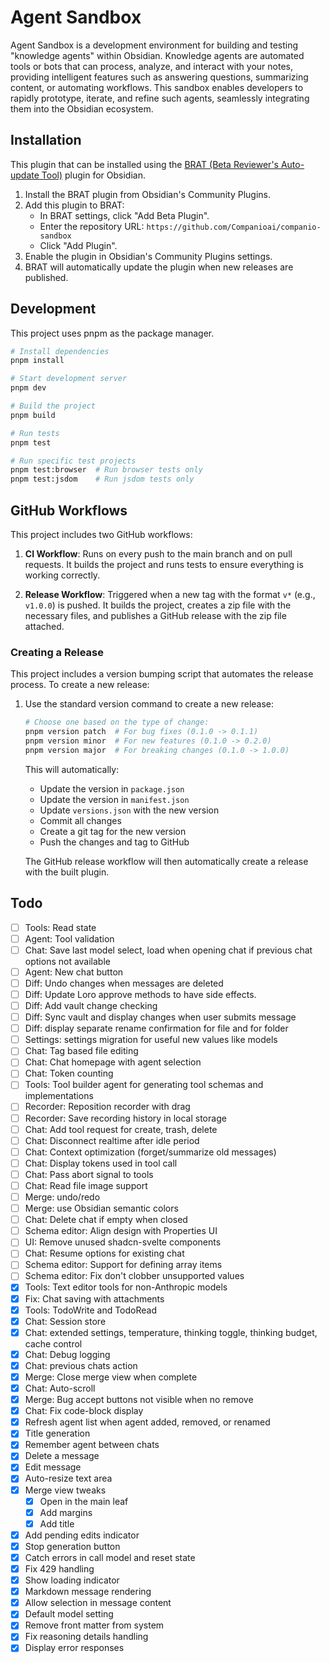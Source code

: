 # Agent Sandbox

Agent Sandbox is a development environment for building and testing "knowledge agents" within Obsidian. Knowledge 
agents are automated tools or bots that can process, analyze, and interact with your notes, providing intelligent 
features such as answering questions, summarizing content, or automating workflows. This sandbox enables developers 
to rapidly prototype, iterate, and refine such agents, seamlessly integrating them into the Obsidian ecosystem.


## Installation

This plugin that can be installed using the [BRAT (Beta Reviewer's Auto-update Tool)](https://github.com/TfTHacker/obsidian42-brat) plugin for Obsidian.

1. Install the BRAT plugin from Obsidian's Community Plugins.
2. Add this plugin to BRAT:
   - In BRAT settings, click "Add Beta Plugin".
   - Enter the repository URL: `https://github.com/Companioai/companio-sandbox`
   - Click "Add Plugin".
3. Enable the plugin in Obsidian's Community Plugins settings.
4. BRAT will automatically update the plugin when new releases are published.

## Development

This project uses pnpm as the package manager.

```bash
# Install dependencies
pnpm install

# Start development server
pnpm dev

# Build the project
pnpm build

# Run tests
pnpm test

# Run specific test projects
pnpm test:browser  # Run browser tests only
pnpm test:jsdom    # Run jsdom tests only
```

## GitHub Workflows

This project includes two GitHub workflows:

1. **CI Workflow**: Runs on every push to the main branch and on pull requests. It builds the project and runs tests to ensure everything is working correctly.

2. **Release Workflow**: Triggered when a new tag with the format `v*` (e.g., `v1.0.0`) is pushed. It builds the project, creates a zip file with the necessary files, and publishes a GitHub release with the zip file attached.

### Creating a Release

This project includes a version bumping script that automates the release process. To create a new release:

1. Use the standard version command to create a new release:
   ```bash
   # Choose one based on the type of change:
   pnpm version patch  # For bug fixes (0.1.0 -> 0.1.1)
   pnpm version minor  # For new features (0.1.0 -> 0.2.0)
   pnpm version major  # For breaking changes (0.1.0 -> 1.0.0)
   ```

   This will automatically:
   - Update the version in `package.json`
   - Update the version in `manifest.json`
   - Update `versions.json` with the new version
   - Commit all changes
   - Create a git tag for the new version
   - Push the changes and tag to GitHub

   The GitHub release workflow will then automatically create a release with the built plugin.

## Todo

- [ ] Tools: Read state
- [ ] Agent: Tool validation
- [ ] Chat: Save last model select, load when opening chat if previous chat options not available
- [ ] Agent: New chat button
- [ ] Diff: Undo changes when messages are deleted
- [ ] Diff: Update Loro approve methods to have side effects.
- [ ] Diff: Add vault change checking
- [ ] Diff: Sync vault and display changes when user submits message
- [ ] Diff: display separate rename confirmation for file and for folder
- [ ] Settings: settings migration for useful new values like models
- [ ] Chat: Tag based file editing
- [ ] Chat: Chat homepage with agent selection
- [ ] Chat: Token counting
- [ ] Tools: Tool builder agent for generating tool schemas and implementations
- [ ] Recorder: Reposition recorder with drag
- [ ] Recorder: Save recording history in local storage
- [ ] Chat: Add tool request for create, trash, delete
- [ ] Chat: Disconnect realtime after idle period
- [ ] Chat: Context optimization (forget/summarize old messages)
- [ ] Chat: Display tokens used in tool call
- [ ] Chat: Pass abort signal to tools
- [ ] Chat: Read file image support
- [ ] Merge: undo/redo
- [ ] Merge: use Obsidian semantic colors
- [ ] Chat: Delete chat if empty when closed
- [ ] Schema editor: Align design with Properties UI
- [ ] UI: Remove unused shadcn-svelte components 
- [ ] Chat: Resume options for existing chat
- [ ] Schema editor: Support for defining array items
- [ ] Schema editor: Fix don't clobber unsupported values
- [x] Tools: Text editor tools for non-Anthropic models
- [x] Fix: Chat saving with attachments
- [x] Tools: TodoWrite and TodoRead
- [x] Chat: Session store
- [x] Chat: extended settings, temperature, thinking toggle, thinking budget, cache control
- [x] Chat: Debug logging
- [x] Chat: previous chats action
- [x] Merge: Close merge view when complete
- [x] Chat: Auto-scroll
- [x] Merge: Bug accept buttons not visible when no remove
- [x] Chat: Fix code-block display
- [x] Refresh agent list when agent added, removed, or renamed
- [x] Title generation
- [x] Remember agent between chats
- [x] Delete a message
- [x] Edit message
- [x] Auto-resize text area
- [x] Merge view tweaks
  - [x] Open in the main leaf
  - [x] Add margins
  - [x] Add title 
- [x] Add pending edits indicator
- [x] Stop generation button
- [x] Catch errors in call model and reset state
- [x] Fix 429 handling
- [x] Show loading indicator
- [x] Markdown message rendering
- [x] Allow selection in message content
- [x] Default model setting
- [x] Remove front matter from system
- [x] Fix reasoning details handling
- [x] Display error responses

